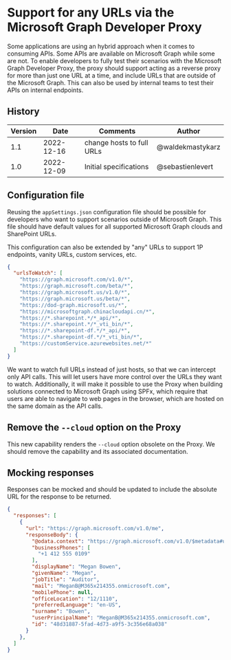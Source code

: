 # Support for any URLs via the Microsoft Graph Developer Proxy

Some applications are using an hybrid approach when it comes to consuming APIs. Some APIs are available on Microsoft Graph while some are not. To enable developers to fully test their scenarios with the Microsoft Graph Developer Proxy, the proxy should support acting as a reverse proxy for more than just one URL at a time, and include URLs that are outside of the Microsoft Graph. This can also be used by internal teams to test their APIs on internal endpoints.

## History

| Version | Date | Comments | Author |
| ------- | -------- | ----- | --- |
| 1.1 | 2022-12-16 | change hosts to full URLs | @waldekmastykarz |
| 1.0 | 2022-12-09 | Initial specifications | @sebastienlevert |

## Configuration file

Reusing the `appSettings.json` configuration file should be possible for developers who want to support scenarios outside of Microsoft Graph. This file should have default values for all supported Microsoft Graph clouds and SharePoint URLs.

This configuration can also be extended by "any" URLs to support 1P endpoints, vanity URLs, custom services, etc.

```json
{
  "urlsToWatch": [
    "https://graph.microsoft.com/v1.0/*",
    "https://graph.microsoft.com/beta/*",
    "https://graph.microsoft.us/v1.0/*",
    "https://graph.microsoft.us/beta/*",
    "https://dod-graph.microsoft.us/*",
    "https://microsoftgraph.chinacloudapi.cn/*",
    "https://*.sharepoint.*/*_api/*",
    "https://*.sharepoint.*/*_vti_bin/*",
    "https://*.sharepoint-df.*/*_api/*",
    "https://*.sharepoint-df.*/*_vti_bin/*",
    "https://customService.azurewebsites.net/*"
  ]
}
```

We want to watch full URLs instead of just hosts, so that we can intercept only API calls. This will let users have more control over the URLs they want to watch. Additionally, it will make it possible to use the Proxy when building solutions connected to Microsoft Graph using SPFx, which require that users are able to navigate to web pages in the browser, which are hosted on the same domain as the API calls.

## Remove the `--cloud` option on the Proxy

This new capability renders the `--cloud` option obsolete on the Proxy. We should remove the capability and its associated documentation.

## Mocking responses

Responses can be mocked and should be updated to include the absolute URL for the response to be returned. 

```json
{
  "responses": [
    {
      "url": "https://graph.microsoft.com/v1.0/me",
      "responseBody": {
        "@odata.context": "https://graph.microsoft.com/v1.0/$metadata#users/$entity",
        "businessPhones": [
          "+1 412 555 0109"
        ],
        "displayName": "Megan Bowen",
        "givenName": "Megan",
        "jobTitle": "Auditor",
        "mail": "MeganB@M365x214355.onmicrosoft.com",
        "mobilePhone": null,
        "officeLocation": "12/1110",
        "preferredLanguage": "en-US",
        "surname": "Bowen",
        "userPrincipalName": "MeganB@M365x214355.onmicrosoft.com",
        "id": "48d31887-5fad-4d73-a9f5-3c356e68a038"
      }
    },
  ]
}
```